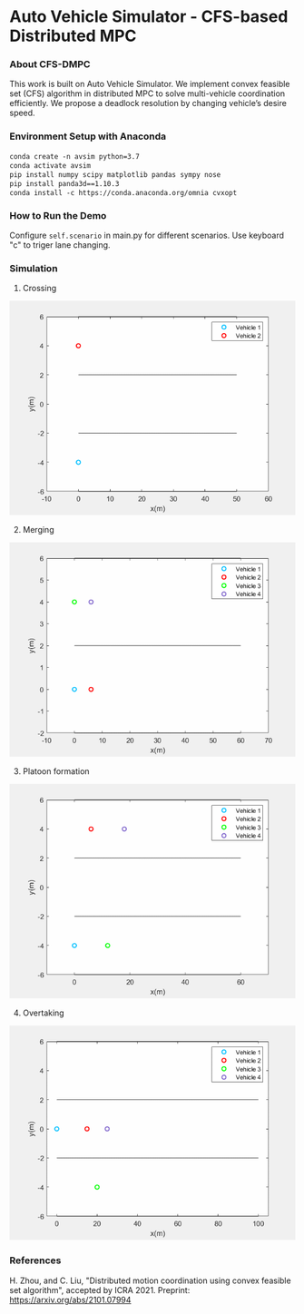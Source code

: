 Auto Vehicle Simulator - CFS-based Distributed MPC
===

### About CFS-DMPC
This work is built on Auto Vehicle Simulator. We implement convex feasible set (CFS) algorithm in distributed MPC to solve multi-vehicle coordination efficiently. We propose a deadlock resolution by changing vehicle’s desire speed.


### Environment Setup with Anaconda
```
conda create -n avsim python=3.7
conda activate avsim
pip install numpy scipy matplotlib pandas sympy nose
pip install panda3d==1.10.3
conda install -c https://conda.anaconda.org/omnia cvxopt
```

### How to Run the Demo
Configure `self.scenario` in main.py for different scenarios. Use keyboard "c" to triger lane changing.


### Simulation
1. Crossing

![image](https://github.com/intelligent-control-lab/Auto_Vehicle_Simulator/blob/Distributed-CFS/SimulationResults/Panda3dSim/Corssing.gif)


2. Merging

![image](https://github.com/intelligent-control-lab/Auto_Vehicle_Simulator/blob/Distributed-CFS/SimulationResults/Panda3dSim/Merging.gif)


3. Platoon formation

![image](https://github.com/intelligent-control-lab/Auto_Vehicle_Simulator/blob/Distributed-CFS/SimulationResults/Panda3dSim/Platoon.gif)


4. Overtaking

![image](https://github.com/intelligent-control-lab/Auto_Vehicle_Simulator/blob/Distributed-CFS/SimulationResults/Panda3dSim/Overtaking.gif)


### References
H. Zhou, and C. Liu,  "Distributed motion coordination using convex feasible set algorithm", accepted by ICRA 2021. Preprint: https://arxiv.org/abs/2101.07994
